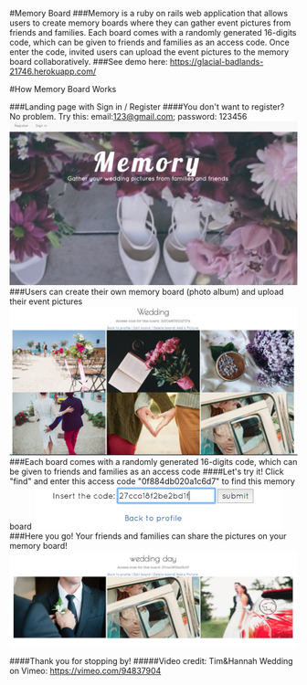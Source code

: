 #Memory Board
###Memory is a ruby on rails web application that allows users to create memory boards where they can gather event pictures from friends and families. Each board comes with a randomly generated 16-digits code, which can be given to friends and families as an access code. Once enter the code, invited users can upload the event pictures to the memory board collaboratively.
###See demo here: https://glacial-badlands-21746.herokuapp.com/

#How Memory Board Works

###Landing page with Sign in / Register
####You don't want to register? No problem. Try this: email:123@gmail.com; password: 123456
![landingPicture](./public/landingPicture.png)
###Users can create their own memory board (photo album) and upload their event pictures
![MemoryBoard1.png](./public/MemoryBoard1.png)
###Each board comes with a randomly generated 16-digits code, which can be given to friends and families as an access code
####Let's try it! Click "find" and enter this access code "0f884db020a1c6d7" to find this memory board
![AccessCode.png](./public/AccessCode.png)
###Here you go! Your friends and families can share the pictures on your memory board!
![MemoryBoard2](./public/MemoryBoard2.png)

####Thank you for stopping by!
#####Video credit: Tim&Hannah Wedding on Vimeo: https://vimeo.com/94837904
